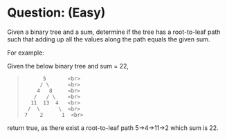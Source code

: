 # Question: (Easy)

Given a binary tree and a sum, determine if the tree has a root-to-leaf path such that adding up all the values along the path equals the given sum.

For example:

Given the below binary tree and sum = 22,

>   		5       <br>
>		   / \      <br>
>		  4   8     <br>
>        /   / \    <br>
>       11  13  4   <br>
>      /  \      \  <br>
>     7    2      1  <br>

return true, as there exist a root-to-leaf path 5->4->11->2 which sum is 22.




